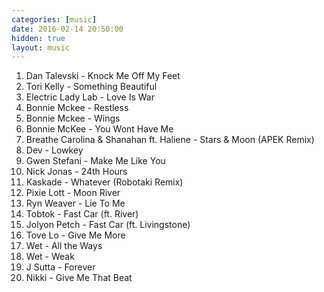 ```yaml
---
categories: [music]
date: 2016-02-14 20:50:00
hidden: true
layout: music
---
```


1. Dan Talevski - Knock Me Off My Feet
2. Tori Kelly - Something Beautiful
3. Electric Lady Lab - Love Is War
4. Bonnie Mckee - Restless
5. Bonnie Mckee - Wings
6. Bonnie McKee - You Wont Have Me
7. Breathe Carolina & Shanahan ft. Haliene - Stars & Moon (APEK Remix)
8. Dev - Lowkey
9. Gwen Stefani - Make Me Like You
10. Nick Jonas - 24th Hours
11. Kaskade - Whatever (Robotaki Remix)
12. Pixie Lott - Moon River
13. Ryn Weaver - Lie To Me
14. Tobtok - Fast Car (ft. River)
15. Jolyon Petch - Fast Car (ft. Livingstone)
16. Tove Lo - Give Me More
17. Wet - All the Ways
18. Wet - Weak
19. J Sutta - Forever
20. Nikki - Give Me That Beat